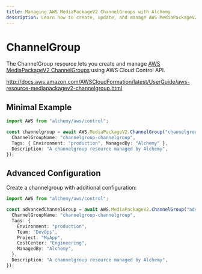 ```yaml
---
title: Managing AWS MediaPackageV2 ChannelGroups with Alchemy
description: Learn how to create, update, and manage AWS MediaPackageV2 ChannelGroups using Alchemy Cloud Control.
---
```


# ChannelGroup

The ChannelGroup resource lets you create and manage [AWS MediaPackageV2 ChannelGroups](https://docs.aws.amazon.com/mediapackagev2/latest/userguide/) using AWS Cloud Control API.

http://docs.aws.amazon.com/AWSCloudFormation/latest/UserGuide/aws-resource-mediapackagev2-channelgroup.html

## Minimal Example

```ts
import AWS from "alchemy/aws/control";

const channelgroup = await AWS.MediaPackageV2.ChannelGroup("channelgroup-example", {
  ChannelGroupName: "channelgroup-channelgroup",
  Tags: { Environment: "production", ManagedBy: "Alchemy" },
  Description: "A channelgroup resource managed by Alchemy",
});
```

## Advanced Configuration

Create a channelgroup with additional configuration:

```ts
import AWS from "alchemy/aws/control";

const advancedChannelGroup = await AWS.MediaPackageV2.ChannelGroup("advanced-channelgroup", {
  ChannelGroupName: "channelgroup-channelgroup",
  Tags: {
    Environment: "production",
    Team: "DevOps",
    Project: "MyApp",
    CostCenter: "Engineering",
    ManagedBy: "Alchemy",
  },
  Description: "A channelgroup resource managed by Alchemy",
});
```

